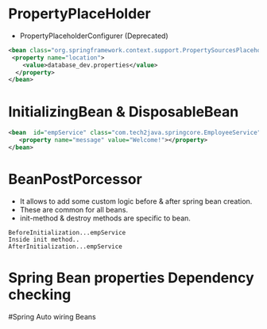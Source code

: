 # PropertyPlaceHolder
- PropertyPlaceholderConfigurer (Deprecated)

```xml
<bean class="org.springframework.context.support.PropertySourcesPlaceholderConfigurer">
 <property name="location">
	<value>database_dev.properties</value>
  </property>
</bean>
```
# InitializingBean & DisposableBean

```xml
<bean  id="empService" class="com.tech2java.springcore.EmployeeService" init-method="init" destroy-  method="destroy">
   <property name="message" value="Welcome!"></property>
</bean>
```

# BeanPostPorcessor

- It allows to add some custom logic before & after spring bean creation.
- These are common for all beans.
- init-method & destroy methods are specific to bean.

```
BeforeInitialization...empService
Inside init method..
AfterInitialization...empService
```


# Spring Bean properties Dependency checking

#Spring Auto wiring Beans

#  